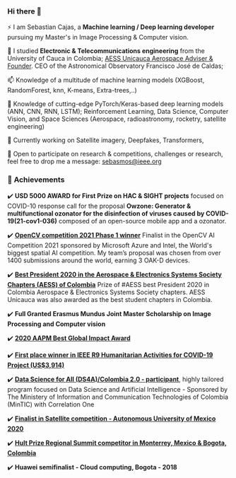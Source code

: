 ### Hi there 👋

⚡ I am Sebastian Cajas, a **Machine learning / Deep learning developer** pursuing my Master's in Image Processing & Computer vision.

🔭 I studied **Electronic & Telecommunications engineering** from the University of Cauca in Colombia; [AESS Unicauca Aerospace Adviser & Founder](https://fiet.unicauca.edu.co/aess). CEO of the Astronomical Observatory Francisco José de Caldas;

📫 Knowledge of a multitude of machine learning models (XGBoost, RandomForest, knn, K-means, Extra-trees,..)

💬 Knowledge of cutting-edge PyTorch/Keras-based deep learning models (ANN, CNN, RNN, LSTM); Reinforcement Learning, Data Science, Computer Vision, and Space Sciences (Aerospace, radioastronomy, rocketry, satellite engineering)

🏸 Currently working on Satellite imagery, Deepfakes, Transformers, 

👯 Open to participate on research & competitions, challenges or research, feel free to drop me a message: sebasmos@ieee.org

### 🥇 **Achievements**

✔️ **USD 5000 AWARD for First Prize on HAC & SIGHT projects** focused on COVID-10 response call for the proposal **Owzone: Generator & multifunctional ozonator for the disinfection of viruses caused by COVID-19(21-cov1-036)** composed of an open-source mobile app and a ozonator. 

✔️ **[OpenCV competition 2021 Phase 1 winner](https://www.credential.net/129359c4-3c14-443f-aeff-75736589f961?key=85cfc22cc2d9a24a7d67a46892927cef9c4055de540ac4dafa19421d534920fa)** Finalist in the OpenCV AI Competition 2021 sponsored by Microsoft Azure and Intel, the World's biggest spatial AI competition. My team’s proposal was chosen from over 1400 submissions around the world, earning 3 OAK-D devices.

✔️ **[Best President 2020 in the Aerospace & Electronics Systems Society Chapters (AESS) of Colombia](https://www.facebook.com/1449295575316985/posts/el-grupo-aeroespacial-aess-adscrito-a-la-rama-estudiantil-ieee-unicauca-de-la-un/2933274023585792/)** Prize of #AESS best President 2020 in Colombia Aerospace & Electronics Systems Society chapters. AESS Unicauca was also awarded as the best student chapters in Colombia. 

✔️ **Full Granted Erasmus Mundus Joint Master Scholarship on Image Processing and Computer vision**

✔️ **[2020 AAPM Best Global Impact Award](https://www.unicauca.edu.co/versionP/noticias/interinstitucional/unicaucanos-reconocidos-con-el-premio-la-soluci%C3%B3n-de-mayor-impacto-global )**

✔️ **[First place winner in IEEE R9 Humanitarian Activities for COVID-19 Project (US$3,914)](https://aesscolombia.blogspot.com/2021/02/ayudar-respirar-la-humanidad.html)** 

✔️ **[Data Science for All (DS4A)/Colombia 2.0 - participant](https://www.credential.net/de069f81-eb59-48eb-96d6-337d9561632a#gs.o9m4gx)**, highly tailored program focused on Data Science and Artificial Intelligence - Sponsored by The Ministery of Information and Communication Technologies of Colombia (MinTIC) with Correlation One

✔️ **[Finalist in Satellite competition - Autonomous University of Mexico 2020](http://bit.do/cansatastro)**


✔️ **[Hult Prize Regional Summit competitor in Monterrey, Mexico & Bogota, Colombia](https://sebasmos.github.io/ColcartVerbessert/)**

✔️ **Huawei semifinalist - Cloud computing, Bogota - 2018**
